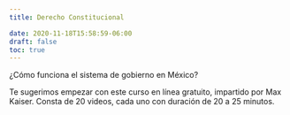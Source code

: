 ```yaml
---
title: Derecho Constitucional

date: 2020-11-18T15:58:59-06:00
draft: false
toc: true
---
```

¿Cómo funciona el sistema de gobierno en México?

Te sugerimos empezar con este curso en línea gratuito, impartido por
Max Kaiser. Consta de 20 videos, cada uno con duración de 20 a 25
minutos.

<!--more-->

<!-- {{% sesiones curso_derecho_constitucional %}} -->

